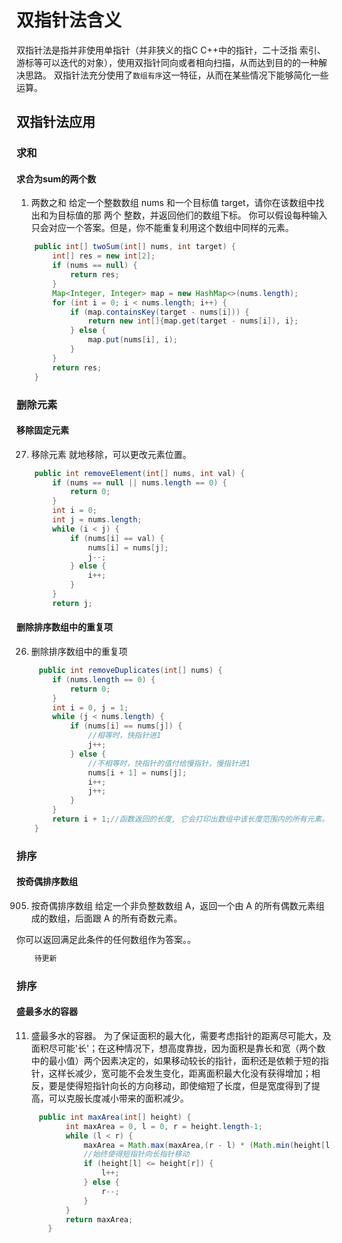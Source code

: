 # 双指针法含义

双指针法是指并非使用单指针（并非狭义的指C C++中的指针，二十泛指 索引、游标等可以迭代的对象），使用双指针同向或者相向扫描，从而达到目的的一种解决思路。
双指针法充分使用了`数组有序`这一特征，从而在某些情况下能够简化一些运算。
## 双指针法应用
### 求和
#### 求合为sum的两个数
1. 两数之和
给定一个整数数组 nums 和一个目标值 target，请你在该数组中找出和为目标值的那 两个 整数，并返回他们的数组下标。
你可以假设每种输入只会对应一个答案。但是，你不能重复利用这个数组中同样的元素。
```java
    public int[] twoSum(int[] nums, int target) {
        int[] res = new int[2];
        if (nums == null) {
            return res;
        }
        Map<Integer, Integer> map = new HashMap<>(nums.length);
        for (int i = 0; i < nums.length; i++) {
            if (map.containsKey(target - nums[i])) {
                return new int[]{map.get(target - nums[i]), i};
            } else {
                map.put(nums[i], i);
            }
        }
        return res;
    }
```
### 删除元素

#### 移除固定元素
 27. 移除元素
就地移除，可以更改元素位置。
```java
    public int removeElement(int[] nums, int val) {
        if (nums == null || nums.length == 0) {
            return 0;
        }
        int i = 0;
        int j = nums.length;
        while (i < j) {
            if (nums[i] == val) {
                nums[i] = nums[j];
                j--;
            } else {
                i++;
            }
        }
        return j;
```

#### 删除排序数组中的重复项
26. 删除排序数组中的重复项

```java
     public int removeDuplicates(int[] nums) {
        if (nums.length == 0) {
            return 0;
        }
        int i = 0, j = 1;
        while (j < nums.length) {
            if (nums[i] == nums[j]) {
                //相等时，快指针进1
                j++;
            } else {
                //不相等时，快指针的值付给慢指针，慢指针进1
                nums[i + 1] = nums[j];
                i++;
                j++;
            }
        }
        return i + 1;//函数返回的长度, 它会打印出数组中该长度范围内的所有元素。
    }
```

### 排序
#### 按奇偶排序数组
905. 按奇偶排序数组
给定一个非负整数数组 A，返回一个由 A 的所有偶数元素组成的数组，后面跟 A 的所有奇数元素。

你可以返回满足此条件的任何数组作为答案。。
```java
    待更新
```

### 排序
#### 盛最多水的容器
11. 盛最多水的容器。
为了保证面积的最大化，需要考虑指针的距离尽可能大，及面积尽可能'长'；在这种情况下，想高度靠拢，因为面积是靠长和宽（两个数中的最小值）两个因素决定的，如果移动较长的指针，面积还是依赖于短的指针，这样长减少，宽可能不会发生变化，距离面积最大化没有获得增加；相反，要是使得短指针向长的方向移动，即使缩短了长度，但是宽度得到了提高，可以克服长度减小带来的面积减少。
```java
     public int maxArea(int[] height) {
           int maxArea = 0, l = 0, r = height.length-1;
           while (l < r) {
               maxArea = Math.max(maxArea,(r - l) * (Math.min(height[l], height[r])));
               //始终使得短指针向长指针移动
               if (height[l] <= height[r]) {
                   l++;
               } else {
                   r--;
               }
           }
           return maxArea;
       }
```